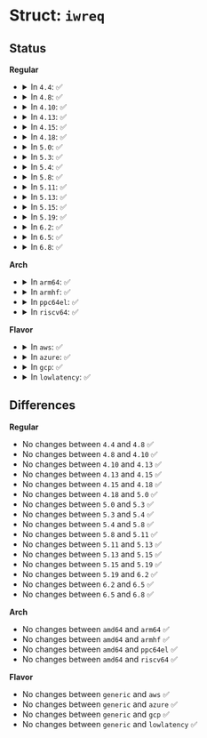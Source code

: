 # Struct: <code>iwreq</code>

## Status
<b>Regular</b>
<ul>
<li>
<details>
<summary>In <code>4.4</code>: ✅</summary>

```c
struct iwreq {
    union (anon) ifr_ifrn;
    union iwreq_data u;
};
```
</details>
</li>
<li>
<details>
<summary>In <code>4.8</code>: ✅</summary>

```c
struct iwreq {
    union (anon) ifr_ifrn;
    union iwreq_data u;
};
```
</details>
</li>
<li>
<details>
<summary>In <code>4.10</code>: ✅</summary>

```c
struct iwreq {
    union (anon) ifr_ifrn;
    union iwreq_data u;
};
```
</details>
</li>
<li>
<details>
<summary>In <code>4.13</code>: ✅</summary>

```c
struct iwreq {
    union (anon) ifr_ifrn;
    union iwreq_data u;
};
```
</details>
</li>
<li>
<details>
<summary>In <code>4.15</code>: ✅</summary>

```c
struct iwreq {
    union (anon) ifr_ifrn;
    union iwreq_data u;
};
```
</details>
</li>
<li>
<details>
<summary>In <code>4.18</code>: ✅</summary>

```c
struct iwreq {
    union (anon) ifr_ifrn;
    union iwreq_data u;
};
```
</details>
</li>
<li>
<details>
<summary>In <code>5.0</code>: ✅</summary>

```c
struct iwreq {
    union (anon) ifr_ifrn;
    union iwreq_data u;
};
```
</details>
</li>
<li>
<details>
<summary>In <code>5.3</code>: ✅</summary>

```c
struct iwreq {
    union (anon) ifr_ifrn;
    union iwreq_data u;
};
```
</details>
</li>
<li>
<details>
<summary>In <code>5.4</code>: ✅</summary>

```c
struct iwreq {
    union (anon) ifr_ifrn;
    union iwreq_data u;
};
```
</details>
</li>
<li>
<details>
<summary>In <code>5.8</code>: ✅</summary>

```c
struct iwreq {
    union (anon) ifr_ifrn;
    union iwreq_data u;
};
```
</details>
</li>
<li>
<details>
<summary>In <code>5.11</code>: ✅</summary>

```c
struct iwreq {
    union (anon) ifr_ifrn;
    union iwreq_data u;
};
```
</details>
</li>
<li>
<details>
<summary>In <code>5.13</code>: ✅</summary>

```c
struct iwreq {
    union (anon) ifr_ifrn;
    union iwreq_data u;
};
```
</details>
</li>
<li>
<details>
<summary>In <code>5.15</code>: ✅</summary>

```c
struct iwreq {
    union (anon) ifr_ifrn;
    union iwreq_data u;
};
```
</details>
</li>
<li>
<details>
<summary>In <code>5.19</code>: ✅</summary>

```c
struct iwreq {
    union (anon) ifr_ifrn;
    union iwreq_data u;
};
```
</details>
</li>
<li>
<details>
<summary>In <code>6.2</code>: ✅</summary>

```c
struct iwreq {
    union (anon) ifr_ifrn;
    union iwreq_data u;
};
```
</details>
</li>
<li>
<details>
<summary>In <code>6.5</code>: ✅</summary>

```c
struct iwreq {
    union (anon) ifr_ifrn;
    union iwreq_data u;
};
```
</details>
</li>
<li>
<details>
<summary>In <code>6.8</code>: ✅</summary>

```c
struct iwreq {
    union (anon) ifr_ifrn;
    union iwreq_data u;
};
```
</details>
</li>
</ul>
<b>Arch</b>
<ul>
<li>
<details>
<summary>In <code>arm64</code>: ✅</summary>

```c
struct iwreq {
    union (anon) ifr_ifrn;
    union iwreq_data u;
};
```
</details>
</li>
<li>
<details>
<summary>In <code>armhf</code>: ✅</summary>

```c
struct iwreq {
    union (anon) ifr_ifrn;
    union iwreq_data u;
};
```
</details>
</li>
<li>
<details>
<summary>In <code>ppc64el</code>: ✅</summary>

```c
struct iwreq {
    union (anon) ifr_ifrn;
    union iwreq_data u;
};
```
</details>
</li>
<li>
<details>
<summary>In <code>riscv64</code>: ✅</summary>

```c
struct iwreq {
    union (anon) ifr_ifrn;
    union iwreq_data u;
};
```
</details>
</li>
</ul>
<b>Flavor</b>
<ul>
<li>
<details>
<summary>In <code>aws</code>: ✅</summary>

```c
struct iwreq {
    union (anon) ifr_ifrn;
    union iwreq_data u;
};
```
</details>
</li>
<li>
<details>
<summary>In <code>azure</code>: ✅</summary>

```c
struct iwreq {
    union (anon) ifr_ifrn;
    union iwreq_data u;
};
```
</details>
</li>
<li>
<details>
<summary>In <code>gcp</code>: ✅</summary>

```c
struct iwreq {
    union (anon) ifr_ifrn;
    union iwreq_data u;
};
```
</details>
</li>
<li>
<details>
<summary>In <code>lowlatency</code>: ✅</summary>

```c
struct iwreq {
    union (anon) ifr_ifrn;
    union iwreq_data u;
};
```
</details>
</li>
</ul>

## Differences
<b>Regular</b>
<ul>
<li>
No changes between <code>4.4</code> and <code>4.8</code> ✅
</li>
<li>
No changes between <code>4.8</code> and <code>4.10</code> ✅
</li>
<li>
No changes between <code>4.10</code> and <code>4.13</code> ✅
</li>
<li>
No changes between <code>4.13</code> and <code>4.15</code> ✅
</li>
<li>
No changes between <code>4.15</code> and <code>4.18</code> ✅
</li>
<li>
No changes between <code>4.18</code> and <code>5.0</code> ✅
</li>
<li>
No changes between <code>5.0</code> and <code>5.3</code> ✅
</li>
<li>
No changes between <code>5.3</code> and <code>5.4</code> ✅
</li>
<li>
No changes between <code>5.4</code> and <code>5.8</code> ✅
</li>
<li>
No changes between <code>5.8</code> and <code>5.11</code> ✅
</li>
<li>
No changes between <code>5.11</code> and <code>5.13</code> ✅
</li>
<li>
No changes between <code>5.13</code> and <code>5.15</code> ✅
</li>
<li>
No changes between <code>5.15</code> and <code>5.19</code> ✅
</li>
<li>
No changes between <code>5.19</code> and <code>6.2</code> ✅
</li>
<li>
No changes between <code>6.2</code> and <code>6.5</code> ✅
</li>
<li>
No changes between <code>6.5</code> and <code>6.8</code> ✅
</li>
</ul>
<b>Arch</b>
<ul>
<li>
No changes between <code>amd64</code> and <code>arm64</code> ✅
</li>
<li>
No changes between <code>amd64</code> and <code>armhf</code> ✅
</li>
<li>
No changes between <code>amd64</code> and <code>ppc64el</code> ✅
</li>
<li>
No changes between <code>amd64</code> and <code>riscv64</code> ✅
</li>
</ul>
<b>Flavor</b>
<ul>
<li>
No changes between <code>generic</code> and <code>aws</code> ✅
</li>
<li>
No changes between <code>generic</code> and <code>azure</code> ✅
</li>
<li>
No changes between <code>generic</code> and <code>gcp</code> ✅
</li>
<li>
No changes between <code>generic</code> and <code>lowlatency</code> ✅
</li>
</ul>
